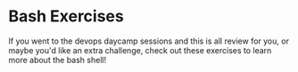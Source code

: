 Bash Exercises
==============

If you went to the devops daycamp sessions and this is all review for you, or
maybe you'd like an extra challenge, check out these exercises to learn more
about the bash shell!
